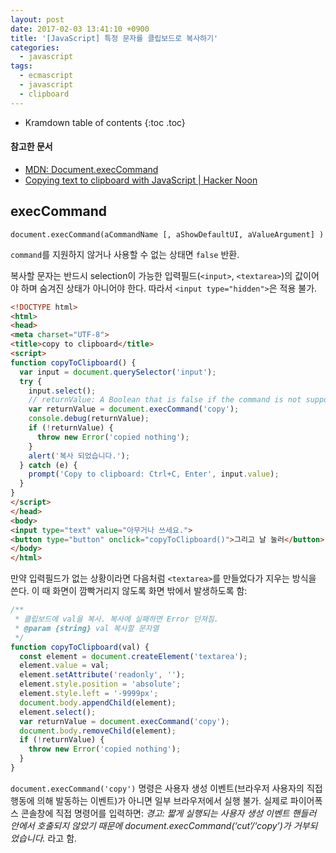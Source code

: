 ```yaml
---
layout: post
date: 2017-02-03 13:41:10 +0900
title: '[JavaScript] 특정 문자를 클립보드로 복사하기'
categories:
  - javascript
tags:
  - ecmascript
  - javascript
  - clipboard
---
```


* Kramdown table of contents
{:toc .toc}

#### 참고한 문서

- [MDN: Document.execCommand](https://developer.mozilla.org/en-US/docs/Web/API/Document/execCommand)
- [Copying text to clipboard with JavaScript | Hacker Noon](https://hackernoon.com/copying-text-to-clipboard-with-javascript-df4d4988697f)

## execCommand

```
document.execCommand(aCommandName [, aShowDefaultUI, aValueArgument] )
```

`command`를 지원하지 않거나 사용할 수 없는 상태면 `false` 반환.

복사할 문자는 반드시 selection이 가능한 입력필드(`<input>`, `<textarea>`)의 값이어야 하며 숨겨진 상태가 아니어야 한다. 따라서 `<input type="hidden">`은 적용 불가.

```html
<!DOCTYPE html>
<html>
<head>
<meta charset="UTF-8">
<title>copy to clipboard</title>
<script>
function copyToClipboard() {
  var input = document.querySelector('input');
  try {
    input.select();
    // returnValue: A Boolean that is false if the command is not supported or enabled.
    var returnValue = document.execCommand('copy');
    console.debug(returnValue);
    if (!returnValue) {
      throw new Error('copied nothing');
    }
    alert('복사 되었습니다.');
  } catch (e) {
    prompt('Copy to clipboard: Ctrl+C, Enter', input.value);
  }
}
</script>
</head>
<body>
<input type="text" value="아무거나 쓰세요.">
<button type="button" onclick="copyToClipboard()">그리고 날 눌러</button>
</body>
</html>
```

만약 입력필드가 없는 상황이라면 다음처럼 `<textarea>`를 만들었다가 지우는 방식을 쓴다. 이 때 화면이 깜빡거리지 않도록 화면 밖에서 발생하도록 함:

```js
/**
 * 클립보드에 val을 복사. 복사에 실패하면 Error 던져짐.
 * @param {string} val 복사할 문자열
 */
function copyToClipboard(val) {
  const element = document.createElement('textarea');
  element.value = val;
  element.setAttribute('readonly', '');
  element.style.position = 'absolute';
  element.style.left = '-9999px';
  document.body.appendChild(element);
  element.select();
  var returnValue = document.execCommand('copy');
  document.body.removeChild(element);
  if (!returnValue) {
    throw new Error('copied nothing');
  }
}
```

`document.execCommand('copy')` 명령은 사용자 생성 이벤트(브라우저 사용자의 직접 행동에 의해 발동하는 이벤트)가 아니면 일부 브라우저에서 실행 불가. 실제로 파이어폭스 콘솔창에 직접 명령어를 입력하면: _경고: 짧게 실행되는 사용자 생성 이벤트 핸들러 안에서 호출되지 않았기 때문에 document.execCommand(‘cut’/‘copy’)가 거부되었습니다._ 라고 함.
